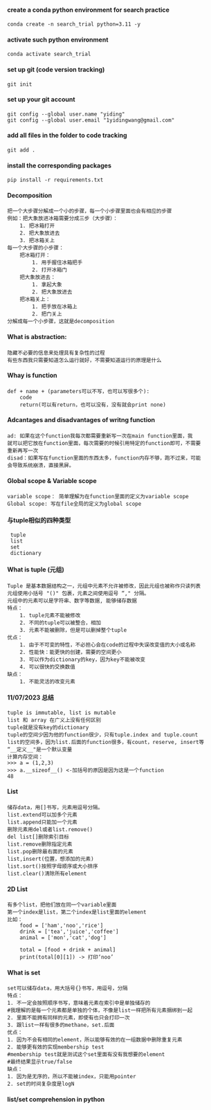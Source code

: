 #### create a conda python environment for search practice

```shell
conda create -n search_trial python=3.11 -y
```

#### activate such python environment

```shell
conda activate search_trial
```

#### set up git (code version tracking)
```shell
git init
```

#### set up your git account
```shell
git config --global user.name "yiding"
git config --global user.email "1yidingwang@gmail.com"
```

#### add all files in the folder to code tracking
```shell
git add .
```

#### install the corresponding packages

```shell
pip install -r requirements.txt
```
#### Decomposition 
```shell
把一个大步骤分解成一个小的步骤，每一个小步骤里面也会有相应的步骤
例如：把大象放进冰箱需要分成三步（大步骤）：
    1. 把冰箱打开
    2. 把大象放进去
    3. 把冰箱关上
每一个大步骤的小步骤：
    把冰箱打开：
        1. 用手握住冰箱把手
        2. 打开冰箱门
    把大象放进去：
        1. 拿起大象
        2. 把大象放进去
    把冰箱关上：
        1. 把手放在冰箱上
        2. 把门关上
分解成每一个小步骤，这就是decomposition
```

####  What  is abstraction:
```shell
隐藏不必要的信息来处理具有复杂性的过程
有些东西我只需要知道怎么运行就好，不需要知道运行的原理是什么
```

#### Whay is function
```shell
def + name + (parameters可以不写，也可以写很多个):
    code
    return(可以有return，也可以没有，没有就会print none)
```

#### Adcantages and disadvantages of writng function
```shell
ad: 如果在这个function我每次都需要重新写一次在main function里面，我
就可以把它放在function里面，每次需要的时候引用特定的function即可，不需要
重新再写一次
disad：如果写在function里面的东西太多，function内存不够，跑不过来，可能
会导致系统崩溃，直接黑屏。
```

#### Global scope & Variable scope
```shell
variable scope： 简单理解为在function里面的定义为variable scope
Global scope: 写在file全局的定义为global scope
```

#### 与tuple相似的四种类型
```shell
 tuple
 list 
 set
 dictionary
```

#### What is tuple (元组)
```shell
Tuple 是基本数据结构之一，元组中元素不允许被修改，因此元组也被称作只读列表
元组使用小括号 "()" 包裹，元素之间使用逗号 “," 分隔。
元组中的元素可以是字符串、数字等数据, 能够储存数据
特点：
    1. tuple元素不能被修改
    2. 不同的tuple可以被整合，相加
    3. 元素不能被删除，但是可以删掉整个tuple
优点：
    1. 由于不可变的特性，不必担心会在code的过程中失误改变值的大小或名称
    2. 性能快：能更快的创建，需要的空间更小
    3. 可以作为dictionary的key，因为key不能被改变
    4. 可以很快的交换数值
缺点：
    1. 不能灵活的改变元素
```
#### 11/07/2023 总结
```shell
tuple is immutable, list is mutable 
list 和 array 在广义上没有任何区别
tuple就是没有key的dictionary
tuple的空间少因为他的function很少，只有tuple.index and tuple.count
list的空间多，因为list.后面的function很多，有count，reserve, insert等
“__定义__"是一个默认变量
计算内存空间：
>>> a = (1,2,3)
>>> a.__sizeof__() <-加括号的原因是因为这是一个function
48
```

#### List
```shell
储存data，用[]书写，元素用逗号分隔。
list.extend可以加多个元素
list.append只能加一个元素
删除元素用del或者list.remove()
del list[]删除索引目标
list.remove删除指定元素
list.pop删除最右面的元素
list,insert(位置，想添加的元素)
list.sort()按照字母顺序或大小排序
list.clear()清除所有element
```
#### 2D List
```shell
有多个list，把他们放在同一个variable里面
第一个index是list，第二个index是list里面的element
比如：
    food = ['ham','noo','rice']
    drink = ['tea','juice','coffee']
    animal = ['mon','cat','dog']
    
    total = [food + drink + animal]
    print(total[0][1]) -> 打印‘noo’
```

#### What is set
```shell
set可以储存data，用大括号{}书写，用逗号，分隔
特点：
1. 不一定会按照顺序书写，意味着元素在索引中是单独储存的
#我理解的是每一个元素都是单独的个体，不像是list一样把所有元素捆绑到一起
2. 里面不能拥有同样的元素，即使有也只会打印一次
3. 跟list一样有很多的methane，set.后面
优点：
1. 因为不会有相同的element，所以能够有效的在一组数据中删除重复元素
2. 能够更有效的实现membership test
#membership test就是测试这个set里面有没有我想要的element
#最终结果显示true/false
缺点：
1. 因为是无序的，所以不能被index，只能用pointer
2. set的时间复杂度是logN
```

#### list/set comprehension in python
